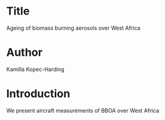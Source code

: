 # Title 
Ageing of biomass burning aerosols over West Africa

# Author
Kamilla Kopec-Harding

# Introduction
We present aircraft measurements of BBOA over West Africa
